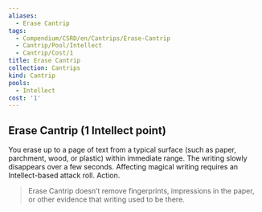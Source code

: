 ```yaml
---
aliases:
  - Erase Cantrip
tags:
  - Compendium/CSRD/en/Cantrips/Erase-Cantrip
  - Cantrip/Pool/Intellect
  - Cantrip/Cost/1
title: Erase Cantrip
collection: Cantrips
kind: Cantrip
pools:
  - Intellect
cost: '1'
---
```

## Erase Cantrip  (1 Intellect point)
You erase up to a page of text from a typical surface (such as paper, parchment, wood, or plastic) within immediate range. The writing slowly disappears over a few seconds. Affecting magical writing requires an Intellect-based attack roll. Action. 
>Erase Cantrip doesn’t remove fingerprints, impressions in the paper, or other evidence that writing used to be there.

